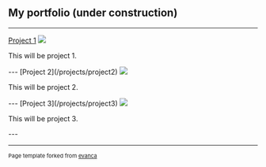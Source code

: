 ## My portfolio (under construction)

---

[Project 1](projects/project1)
<img src="images/dummy_thumbnail.jpg?raw=true"/>
<p>This will be project 1.</p>
---
[Project 2](/projects/project2)
<img src="images/dummy_thumbnail.jpg?raw=true"/>
<p>This will be project 2.</p>
---
[Project 3](/projects/project3)
<img src="images/dummy_thumbnail.jpg?raw=true"/>
<p>This will be project 3. </p>
---




---
<p style="font-size:11px">Page template forked from <a href="https://github.com/evanca/quick-portfolio">evanca</a></p>
<!-- Remove above link if you don't want to attibute -->
